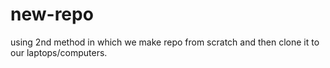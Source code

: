 # new-repo
using 2nd method in which we make repo from scratch and then clone it to our laptops/computers.
